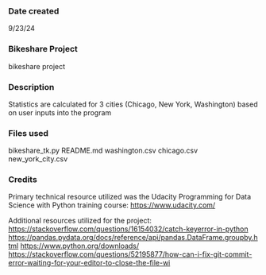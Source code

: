 ### Date created
9/23/24

### Bikeshare Project
bikeshare project

### Description
Statistics are calculated for 3 cities (Chicago, New York, Washington) based on user inputs into the program

### Files used
bikeshare_tk.py
README.md
washington.csv
chicago.csv
new_york_city.csv

### Credits
Primary technical resource utilized was the Udacity Programming for Data Science with Python training course:  https://www.udacity.com/

Additional resources utilized for the project:
https://stackoverflow.com/questions/16154032/catch-keyerror-in-python
https://pandas.pydata.org/docs/reference/api/pandas.DataFrame.groupby.html
https://www.python.org/downloads/
https://stackoverflow.com/questions/52195877/how-can-i-fix-git-commit-error-waiting-for-your-editor-to-close-the-file-wi

